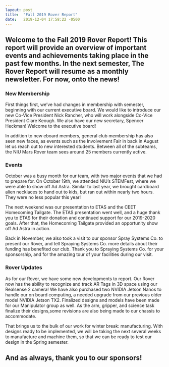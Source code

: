 ```yaml
---
layout: post
title:  "Fall 2019 Rover Report"
date:   2019-12-04 17:58:22 -0500
---
```


## Welcome to the Fall 2019 Rover Report! This report will provide an overview of important events and achievements taking place in the past few months. In the next semester, The Rover Report will resume as a monthly newsletter. For now, onto the news!

### New Membership

First things first, we’ve had changes in membership with semester, beginning with our current executive board. We would like to introduce our new Co-Vice President Nick Rancher, who will work alongside Co-Vice President Clare Keough. We also have our new secretary, Spencer Heckman! Welcome to the executive board! 

In addition to new eboard members, general club membership has also seen new faces, as events such as the Involvement Fair in back in August let us reach out to new interested students. Between all of the subteams, the NIU Mars Rover team sees around 25 members currently active. 

### Events
October was a busy month for our team, with two major events that we had to prepare for. On October 19th, we attended NIU’s STEMFest, where we were able to show off Ad Astra. Similar to last year, we brought cardboard alien necklaces to hand out to kids, but ran out within nearly two hours. They were no less popular this year!

The next weekend was our presentation to ETAS and the CEET Homecoming Tailgate. The ETAS presentation went well, and a huge thank you to ETAS for their donation and continued support for our 2019-2020 goals. After that, the Homecoming Tailgate provided an opportunity show off Ad Astra in action. 

Back in November, we also took a visit to our sponsor Spray Systems Co. to present our Rover, and tell Spraying Systems Co. more details about their funding has benefited our club. Thank you to Spraying Systems Co. for your sponsorship, and for the amazing tour of your facilities during our visit. 

### Rover Updates
As for our Rover, we have some new developments to report. Our Rover now has the ability to recognize and track AR Tags in 3D space using our Realsense 2 camera! We have also purchased two NVIDIA Jetson Nanos to handle our on board computing, a needed upgrade from our previous older model NVIDIA Jetson TX2. Finalized designs and models have been made for our Manipulator group as well. As the arm, gripper, and science task finalize their designs,some revisions are also being made to our chassis to accommodate.

That brings us to the bulk of our work for winter break: manufacturing. With designs ready to be implemented, we will be taking the next several weeks to manufacture and machine them, so that we can be ready to test our design in the Spring semester.  

## And as always, thank you to our sponsors!
